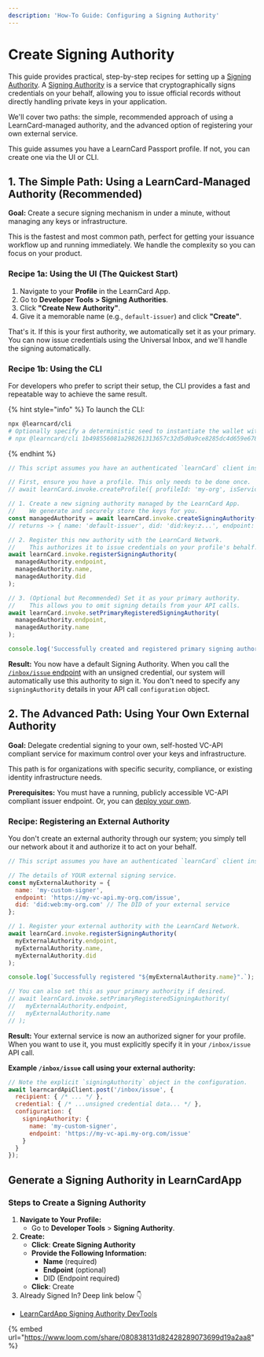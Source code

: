 ```yaml
---
description: 'How-To Guide: Configuring a Signing Authority'
---
```


# Create Signing Authority

This guide provides practical, step-by-step recipes for setting up a [Signing Authority](../core-concepts/identities-and-keys/signing-authorities.md). A [Signing Authority](../core-concepts/identities-and-keys/signing-authorities.md) is a service that cryptographically signs credentials on your behalf, allowing you to issue official records without directly handling private keys in your application.

We'll cover two paths: the simple, recommended approach of using a LearnCard-managed authority, and the advanced option of registering your own external service.

This guide assumes you have a LearnCard Passport profile. If not, you can create one via the UI or CLI.

## 1. The Simple Path: Using a LearnCard-Managed Authority (Recommended)

**Goal:** Create a secure signing mechanism in under a minute, without managing any keys or infrastructure.

This is the fastest and most common path, perfect for getting your issuance workflow up and running immediately. We handle the complexity so you can focus on your product.

### **Recipe 1a: Using the UI (The Quickest Start)**

1. Navigate to your **Profile** in the LearnCard App.
2. Go to **Developer Tools > Signing Authorities**.
3. Click **"Create New Authority"**.
4. Give it a memorable name (e.g., `default-issuer`) and click **"Create"**.

That's it. If this is your first authority, we automatically set it as your primary. You can now issue credentials using the Universal Inbox, and we'll handle the signing automatically.

### **Recipe 1b: Using the CLI**

For developers who prefer to script their setup, the CLI provides a fast and repeatable way to achieve the same result.

{% hint style="info" %}
To launch the CLI:

```bash
npx @learncard/cli
# Optionally specify a deterministic seed to instantiate the wallet with
# npx @learncard/cli 1b498556081a298261313657c32d5d0a9ce8285dc4d659e6787392207e4a7ac2h
```
{% endhint %}

```javascript
// This script assumes you have an authenticated `learnCard` client instance.

// First, ensure you have a profile. This only needs to be done once.
// await learnCard.invoke.createProfile({ profileId: 'my-org', isServiceProfile: true });

// 1. Create a new signing authority managed by the LearnCard App.
//    We generate and securely store the keys for you.
const managedAuthority = await learnCard.invoke.createSigningAuthority('default-issuer');
// returns -> { name: 'default-issuer', did: 'did:key:z...', endpoint: 'https://...' }

// 2. Register this new authority with the LearnCard Network.
//    This authorizes it to issue credentials on your profile's behalf.
await learnCard.invoke.registerSigningAuthority(
  managedAuthority.endpoint,
  managedAuthority.name,
  managedAuthority.did
);

// 3. (Optional but Recommended) Set it as your primary authority.
//    This allows you to omit signing details from your API calls.
await learnCard.invoke.setPrimaryRegisteredSigningAuthority(
  managedAuthority.endpoint,
  managedAuthority.name
);

console.log('Successfully created and registered primary signing authority!');

```

**Result:** You now have a default Signing Authority. When you call the [`/inbox/issue` endpoint](send-credentials.md) with an unsigned credential, our system will automatically use this authority to sign it. You don't need to specify any `signingAuthority` details in your API call `configuration` object.

## 2. The Advanced Path: Using Your Own External Authority

**Goal:** Delegate credential signing to your own, self-hosted VC-API compliant service for maximum control over your keys and infrastructure.

This path is for organizations with specific security, compliance, or existing identity infrastructure needs.

**Prerequisites:** You must have a running, publicly accessible VC-API compliant issuer endpoint. Or, you can [deploy your own](deploy-infrastructure/signing-authority.md).

### **Recipe: Registering an External Authority**

You don't create an external authority through our system; you simply tell our network about it and authorize it to act on your behalf.

```javascript
// This script assumes you have an authenticated `learnCard` client instance.

// The details of YOUR external signing service.
const myExternalAuthority = {
  name: 'my-custom-signer',
  endpoint: 'https://my-vc-api.my-org.com/issue',
  did: 'did:web:my-org.com' // The DID of your external service
};

// 1. Register your external authority with the LearnCard Network.
await learnCard.invoke.registerSigningAuthority(
  myExternalAuthority.endpoint,
  myExternalAuthority.name,
  myExternalAuthority.did
);

console.log(`Successfully registered "${myExternalAuthority.name}".`);

// You can also set this as your primary authority if desired.
// await learnCard.invoke.setPrimaryRegisteredSigningAuthority(
//   myExternalAuthority.endpoint,
//   myExternalAuthority.name
// );

```

**Result:** Your external service is now an authorized signer for your profile. When you want to use it, you must explicitly specify it in your `/inbox/issue` API call.

**Example `/inbox/issue` call using your external authority:**

```javascript
// Note the explicit `signingAuthority` object in the configuration.
await learncardApiClient.post('/inbox/issue', {
  recipient: { /* ... */ },
  credential: { /* ...unsigned credential data... */ },
  configuration: {
    signingAuthority: {
      name: 'my-custom-signer',
      endpoint: 'https://my-vc-api.my-org.com/issue'
    }
  }
});

```

## Generate a Signing Authority in LearnCardApp

### Steps to Create a Signing Authority

1. **Navigate to Your Profile:**
   * Go to **Developer Tools** > **Signing Authority**.
2. **Create:**
   * **Click**: **Create Signing Authority**
   * **Provide the Following Information:**
     * **Name** (required)
     * **Endpoint** (optional)
     * DID (Endpoint required)
   * **Click**: Create
3. Already Signed In? Deep link below 👇

* [LearnCardApp Signing Authority DevTools](https://learncard.app/passport?showSigningAuthorityDevTools=true)

{% embed url="https://www.loom.com/share/080838131d82428289073699d19a2aa8" %}
